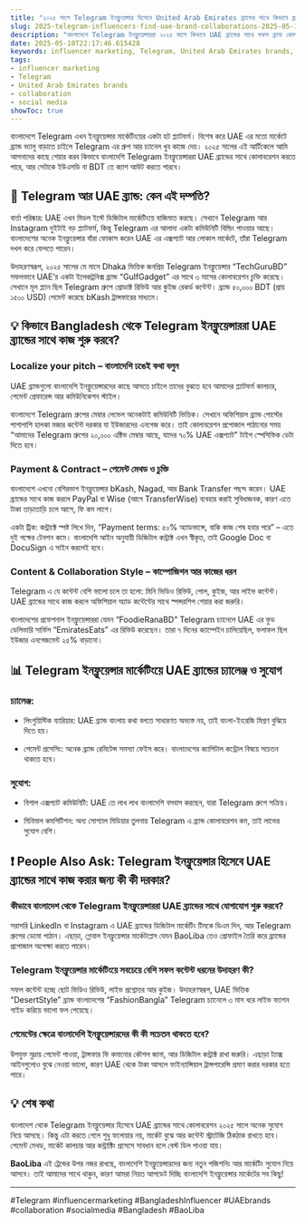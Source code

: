 ```yaml
---
title: "২০২৫ সালে Telegram ইনফ্লুয়েন্সার হিসেবে United Arab Emirates ব্র্যান্ডের সাথে কিভাবে ব্র্যান্ড কোলাবরেশন করবেন"
slug: 2025-telegram-influencers-find-uae-brand-collaborations-2025-05-10
description: "বাংলাদেশে Telegram ইনফ্লুয়েন্সাররা ২০২৫ সালে কিভাবে UAE ব্র্যান্ডের সাথে সফল ব্র্যান্ড কোলাবরেশন করতে পারে, তার উপর প্র্যাকটিক্যাল গাইড। ইনফ্লুয়েন্সার মার্কেটিং, পেমেন্ট মেথড, স্থানীয় প্ল্যাটফর্ম এবং মার্কেট কালচার নিয়ে বিস্তারিত আলোচনা।"
date: 2025-05-10T22:17:46.615428
keywords: influencer marketing, Telegram, United Arab Emirates brands, collaboration, social media
tags:
- influencer marketing
- Telegram
- United Arab Emirates brands
- collaboration
- social media
showToc: true
---
```


বাংলাদেশে Telegram এখন ইনফ্লুয়েন্সার মার্কেটিংয়ের একটা হট প্ল্যাটফর্ম। বিশেষ করে UAE এর মতো মার্কেটে ব্র্যান্ড ভ্যালু বাড়াতে চাইলে Telegram এর গ্রুপ আর চ্যানেল খুব কাজে দেয়। ২০২৫ সালের এই আর্টিকেলে আমি আপনাদের কাছে শেয়ার করব কিভাবে বাংলাদেশি Telegram ইনফ্লুয়েন্সাররা UAE ব্র্যান্ডের সাথে কোলাবরেশন করতে পারে, আর সেটাকে ইউএসডি বা BDT তে ক্যাশ আউট করতে পারবে।

## 📢 Telegram আর UAE ব্র্যান্ড: কেন এই দম্পতি?

বার্তা পরিষ্কার: UAE এখন মিডল ইস্টে ডিজিটাল মার্কেটিংয়ে বাজিমাত করছে। সেখানে Telegram আর Instagram দুইটাই বড় প্ল্যাটফর্ম, কিন্তু Telegram এর আলাদা একটা কমিউনিটি বিল্ডিং পাওয়ার আছে। বাংলাদেশের অনেক ইনফ্লুয়েন্সার যাঁরা ফোকাস করেন UAE এর এক্সপ্যাট আর লোকাল মার্কেটে, তাঁরা Telegram দখল করে ফেলতে পারেন।

উদাহরণস্বরূপ, ২০২৫ সালের মে মাসে Dhaka ভিত্তিক জনপ্রিয় Telegram ইনফ্লুয়েন্সার “TechGuruBD” সফলভাবে UAE’র একটা ইলেকট্রনিক্স ব্র্যান্ড “GulfGadget” এর সাথে ৩ মাসের কোলাবরেশন চুক্তি করেছে। সেখানে মূল প্ল্যান ছিল Telegram গ্রুপে প্রোডাক্ট রিভিউ আর কুইজ রেকর্ড কন্টেন্ট। ব্র্যান্ড ৫০,০০০ BDT (প্রায় ১৫০০ USD) পেমেন্ট করেছে bKash ট্রান্সফারের মাধ্যমে।

## 💡 কিভাবে Bangladesh থেকে Telegram ইনফ্লুয়েন্সাররা UAE ব্র্যান্ডের সাথে কাজ শুরু করবে?

### Localize your pitch – বাংলাদেশি ঢঙেই কথা বলুন

UAE ব্র্যান্ডগুলো বাংলাদেশি ইনফ্লুয়েন্সারদের কাছে আসতে চাইলে তাদের বুঝতে হবে আমাদের প্ল্যাটফর্ম কালচার, পেমেন্ট প্রেফারেন্স আর কমিউনিকেশন স্টাইল।

বাংলাদেশে Telegram গ্রুপের মেম্বার লেভেল অনেকটাই কমিউনিটি ভিত্তিক। সেখানে অফিশিয়াল ব্র্যান্ড পোস্টের পাশাপাশি হালকা মজার কন্টেন্ট দরকার যা ইউজারদের এনগেজ করে। তাই কোলাবরেশন প্রপোজাল পাঠানোর সময় “আমাদের Telegram গ্রুপের ২০,০০০ এক্টিভ মেম্বার আছে, যাদের ৭০% UAE এক্সপ্যাট” টাইপ স্পেসিফিক ডেটা দিতে হবে।

### Payment & Contract – পেমেন্ট মেথড ও চুক্তি

বাংলাদেশে এখনো বেশিরভাগ ইনফ্লুয়েন্সার bKash, Nagad, আর Bank Transfer পছন্দ করেন। UAE ব্র্যান্ডের সাথে কাজ করলে PayPal বা Wise (আগে TransferWise) ব্যবহার করাই সুবিধাজনক, কারণ এতে টাকা তাড়াতাড়ি চলে আসে, ফি কম লাগে।

একটা ট্রিক: কন্ট্রাক্টে স্পষ্ট লিখে দিন, “Payment terms: ৫০% অ্যাডভান্সে, বাকি কাজ শেষ হবার পরে” – এতে দুই পক্ষের টেনশন কমে। বাংলাদেশি আইন অনুযায়ী ডিজিটাল কন্ট্রাক্ট এখন স্বীকৃত, তাই Google Doc বা DocuSign এ সাইন করলেই হবে।

### Content & Collaboration Style – কাম্পোজিশন আর কাজের ধরন

Telegram এ যে কন্টেন্ট বেশি ভালো চলে তা হলো: মিনি ভিডিও রিভিউ, পোল, কুইজ, আর লাইভ কন্টেন্ট। UAE ব্র্যান্ডের সাথে কাজ করলে অফিশিয়াল অ্যাড কন্টেন্টের সাথে স্পন্সরশিপ শেয়ার করা জরুরি।

বাংলাদেশের প্রফেশনাল ইনফ্লুয়েন্সাররা যেমন “FoodieRanaBD” Telegram চ্যানেলে UAE এর ফুড ডেলিভারি সার্ভিস “EmiratesEats” এর রিভিউ করেছেন। তারা ৭ দিনের ক্যাম্পেইন চালিয়েছিল, ফলাফল ছিল ইউজার এনগেজমেন্ট ২৫% বাড়ানো।

## 📊 Telegram ইনফ্লুয়েন্সার মার্কেটিংয়ে UAE ব্র্যান্ডের চ্যালেঞ্জ ও সুযোগ

### চ্যালেঞ্জ:

- লিংগুয়িস্টিক ব্যারিয়ার: UAE ব্র্যান্ড বাংলায় কথা বলতে সাধারণত অভ্যস্ত নয়, তাই বাংলা-ইংরেজি মিশ্রণ বুঝিয়ে দিতে হয়।

- পেমেন্ট প্রসেসিং: অনেক ব্র্যান্ড রেমিটেন্স সমস্যা ফেইস করে। বাংলাদেশের ক্যাপিটাল কন্ট্রোল বিষয়ে সচেতন থাকতে হবে।

### সুযোগ:

- বিশাল এক্সপ্যাট কমিউনিটি: UAE তে লাখ লাখ বাংলাদেশি বসবাস করছেন, যারা Telegram গ্রুপে সক্রিয়।

- মিনিমাল কমপিটিশন: অন্য সোশ্যাল মিডিয়ার তুলনায় Telegram এ ব্র্যান্ড কোলাবরেশন কম, তাই লাভের সুযোগ বেশি।

## ❗ People Also Ask: Telegram ইনফ্লুয়েন্সার হিসেবে UAE ব্র্যান্ডের সাথে কাজ করার জন্য কী কী দরকার?

### কীভাবে বাংলাদেশ থেকে Telegram ইনফ্লুয়েন্সাররা UAE ব্র্যান্ডের সাথে যোগাযোগ শুরু করবে?

সরাসরি LinkedIn বা Instagram এ UAE ব্র্যান্ডের ডিজিটাল মার্কেটিং টিমকে ডিএম দিন, আর Telegram গ্রুপের ডেমো পাঠান। এছাড়া, গ্লোবাল ইনফ্লুয়েন্সার মার্কেটপ্লেস যেমন BaoLiba তেও প্রোফাইল তৈরি করে ব্র্যান্ডের প্রপোজাল অপেক্ষা করতে পারেন।

### Telegram ইনফ্লুয়েন্সার মার্কেটিংয়ে সবচেয়ে বেশি সফল কন্টেন্ট ধরনের উদাহরণ কী?

সফল কন্টেন্ট হচ্ছে ছোট ভিডিও রিভিউ, লাইভ প্রশ্নোত্তর আর কুইজ। উদাহরণস্বরূপ, UAE ভিত্তিক “DesertStyle” ব্র্যান্ড বাংলাদেশের “FashionBangla” Telegram চ্যানেলে ৩ মাস ধরে লাইভ ফ্যাশন গাইড করিয়ে ভালো ফল পেয়েছে।

### পেমেন্টের ক্ষেত্রে বাংলাদেশি ইনফ্লুয়েন্সারদের কী কী সচেতন থাকতে হবে?

উপযুক্ত মুদ্রায় পেমেন্ট পাওয়া, ট্রান্সফার ফি কমানোর কৌশল জানা, আর ডিজিটাল কন্ট্রাক্ট রাখা জরুরি। এছাড়া ট্যাক্স আইনগুলোও বুঝে নেওয়া ভালো, কারণ UAE থেকে টাকা আসলে ফাইন্যান্সিয়াল ট্রান্সপারেন্সি প্রমাণ করার দরকার হতে পারে।

## 💡 শেষ কথা

বাংলাদেশ থেকে Telegram ইনফ্লুয়েন্সার হিসেবে UAE ব্র্যান্ডের সাথে কোলাবরেশন ২০২৫ সালে অনেক সুযোগ নিয়ে আসছে। কিন্তু এটা করতে গেলে শুধু ফলোয়ার নয়, মার্কেট বুঝে আর কন্টেন্ট স্ট্রাটেজি ঠিকঠাক রাখতে হবে। পেমেন্ট মেথড, মার্কেট কালচার আর কন্ট্রাক্টিং প্রসেসে সাবধান হলে বেস্ট ডিল পাওয়া যায়।

**BaoLiba** এই ট্রেন্ডের উপর নজর রাখছে, বাংলাদেশি ইনফ্লুয়েন্সারদের জন্য নতুন পজিশনিং আর মার্কেটিং সুযোগ নিয়ে আসবে। তাই আমাদের সাথে থাকুন, কারণ আমরা নিয়ত আপডেট দিচ্ছি বাংলাদেশি ইনফ্লুয়েন্সার মার্কেটের সব কিছু!

---

#Telegram #influencermarketing #BangladeshInfluencer #UAEbrands #collaboration #socialmedia #Bangladesh #BaoLiba